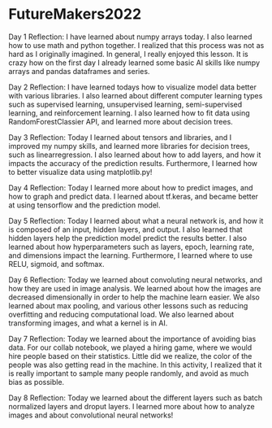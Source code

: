 # FutureMakers2022
Day 1 Reflection: I have learned about numpy arrays today. I also learned how to use math and python together. I realized that this process was not as hard as I originally imagined. In general, I really enjoyed this lesson. It is crazy how on the first day I already learned some basic AI skills like numpy arrays and pandas dataframes and series.

Day 2 Reflection: I have learned todays how to visualize model data better with various libraries. I also learned about different computer learning types such as supervised learning, unsupervised learning, semi-supervised learning, and reinforcement learning. I also learned how to fit data using RandomForestClassier API, and learned more about decision trees.

Day 3 Reflection: Today I learned about tensors and libraries, and I improved my numpy skills, and learned more libraries for decision trees, such as linearregression. I also learned about how to add layers, and how it impacts the accuracy of the prediction results. Furthermore, I learned how to better visualize data using matplotlib.py!

Day 4 Reflection: Today I learned more about how to predict images, and how to graph and predict data. I learned about tf.keras, and became better at using tensorflow and the prediction model.

Day 5 Reflection: Today I learned about what a neural network is, and how it is composed of an input, hidden layers, and output. I also learned that hidden layers help the prediction model predict the results better. I also learned about how hyperparameters such as layers, epoch, learning rate, and dimensions impact the learning. Furthermore, I learned where to use RELU, sigmoid, and softmax.

Day 6 Reflection: Today we learned about convoluting neural networks, and how they are used in image analysis. We learned about how the images are decreased dimensionally in order to help the machine learn easier. We also learned about max pooling, and various other lessons such as reducing overfitting and reducing computational load. We also learned about transforming images, and what a kernel is in AI.

Day 7 Reflection: Today we learned about the importance of avoiding bias data. For our collab notebook, we played a hiring game, where we would hire people based on their statistics. Little did we realize, the color of the people was also getting read in the machine. In this activity, I realized that it is really important to sample many people randomly, and avoid as much bias as possible.

Day 8 Reflection: Today we learned about the different layers such as batch normalized layers and droput layers. I learned more about how to analyze images and about convolutional neural networks!
